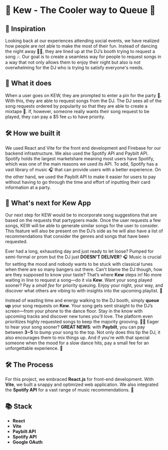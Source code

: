 # 🎉 Kew - The Cooler way to Queue 🎉

## 🌟 Inspiration
Looking back at our experiences attending social events, we have realized how people are not able to make the most of their fun. Instead of dancing the night away 💃🕺, they are lined up at the DJ’s booth trying to request a song 🎶. Our goal is to create a seamless way for people to request songs in a way that not only allows them to enjoy their night but also is not overwhelming for the DJ who is trying to satisfy everyone's needs.



## 🎵 What it does
When a user goes on KEW, they are prompted to enter a pin for the party 🎉. With this, they are able to request songs from the DJ. The DJ sees all of the song requests ordered by popularity so that they are able to create a mixtape 📼. If, however, someone really wants their song request to be played, they can pay a $5 fee 💵 to have priority.

## 🛠️ How we built it
We used React and Vite for the front end development and Firebase for our backend infrastructure. We also used the Spotify API and Paybilt API. Spotify holds the largest marketshare meaning most users have Spotify, which was one of the main reasons we used its API. To add, Spotify has a vast library of music 🎧 that can provide users with a better experience. On the other hand, we used the Paybilt API to make it easier for users to pay without having to go through the time and effort of inputting their card information at a party.

<!--## 🚧 Challenges we ran into-->
<!--**Spotify and Paybilt API Integration:**  -->
<!--One of the most significant challenges was familiarizing ourselves with the documentation of the Spotify and Paybilt APIs. It was essential to understand the required parameters, response format, and possible errors to ensure smooth integration.-->
<!---->
<!--Spotify uses OAuth 2.0, requiring users to grant permissions for specific scopes. While Paybilt has its own set of keys and authentication headers. Managing these and ensuring secure storage was a major task.-->
<!---->
<!--Not to mention, the token we would use to make an API call would expire so we would have to check the token was experienced. If so, we would have to prompt the user to sign in again.-->
<!---->
<!--**Time Constraint:** We felt very limited by the time we had. Our project lasted the entirety of the hackathon and it was challenging to finish all of our components in time. We tried to combat this by extensively planning as much as we could and breaking steps up into attainable goals.-->
<!---->
<!--## 🏆 Accomplishments that we're proud of-->
<!--**Using different API's:** One of our proudest accomplishments is our team's ability to step out of our comfort zone and dive headfirst into unfamiliar APIs. This not only expanded our technical knowledge but also enhanced the versatility of our application.-->
<!---->
<!--**Learning curve:** The speed at which our team learned, adapted, and integrated these new APIs into our application is an accomplishment in itself. We held regular brainstorming sessions, shared resources, and collaborated effectively to understand and leverage the APIs' full potential.-->
<!---->
<!--## 📚 What we learned-->
<!--**Teamwork:** Most of the team is not used to creating such a robust project at a team level because usually we have pursued such projects individually. It was difficult at first as we tended to go into our own bubble and work independently. However, we quickly realized that the lack of communication was putting us in a position where we were not on the same page. We learned that in order to create this project together, we would need to constantly ask questions from one another and update each other. We were able to learn more about each other and find ways to combine our skill sets to create our project.-->

## 🚀 What's next for Kew App
Our next step for KEW would be to incorporate song suggestions that are based on the requests that partygoers made. Once the user requests a few songs, KEW will be able to generate similar songs for the user to consider. This feature will also be present on the DJ’s side as he will also have a list of recommendations that consider the genres and songs that have been requested.

Ever had a long, exhausting day and just ready to let loose? Pumped for semi-formal or prom but the DJ just **DOESN'T DELIVER**? 🎧 Music is crucial for setting the mood and nobody wants to be stuck with classical tunes when there are so many bangers out there. Can't blame the DJ though, how are they supposed to know your taste? That’s where **Kew** steps in! No more waiting in line to request a song—do it via **Kew**. Want your song played sooner? Pay a *small fee* for priority queuing. Enjoy your night, your way, and discover what others are vibing to with insights into the upcoming playlist. 🎵

Instead of wasting time and energy walking to the DJ booth, simply **queue up** your song requests on **Kew**. Your song gets sent straight to the DJ’s screen—from your phone to the dance floor. Stay in the know with upcoming tracks and discover new tunes you'll love. The platform even prioritizes highly requested songs to keep the majority grooving. 🕺💃 Eager to hear your song sooner? **GREAT NEWS**: with **Paybilt**, you can pay between **$3-$5** to bump your song to the top. Not only does this tip the DJ, it also encourages them to mix things up. And if you're with that special someone when the mood for a slow dance hits, pay a small fee for an unforgettable experience. 🌌

## 🛠️ The Process

For this project, we embraced **React.js** for front-end development. With **Vite**, we built a snappy and optimized web application. We also integrated the **Spotify API** for a vast range of music recommendations. 🎤

<!-- ## 💸 Payment Processing with Paybilt

We're thrilled to have **Paybilt API** onboard, making e-transfers a breeze. **Paybilt** not only simplifies transactions but also aligns perfectly with our audience—students who prefer a hassle-free payment method without the need to enter card details for small payments. A big shoutout to **Paybilt** for making our project more user-friendly! 🥳 -->

## 📚 Stack

- **React**
- **Vite**
- **Paybilt API**
- **Spotify API**
- **Google OAuth**

